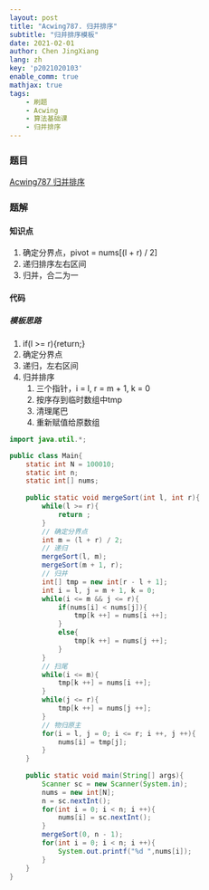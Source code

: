 ```yaml
---
layout: post
title: "Acwing787. 归并排序"
subtitle: "归并排序模板"
date: 2021-02-01
author: Chen JingXiang
lang: zh
key: 'p2021020103'
enable_comm: true
mathjax: true
tags:
    - 刷题
    - Acwing
    - 算法基础课
    - 归并排序
---
```


### 题目

[Acwing787 归并排序](https://www.acwing.com/problem/content/789/)

### 题解

#### 知识点

1. 确定分界点，pivot = nums[(l + r) / 2]
2. 递归排序左右区间
3. 归并，合二为一

#### 代码

##### 模板思路

1. if(l >= r){return;}
2. 确定分界点
3. 递归，左右区间
4. 归并排序
   1. 三个指针，i = l, r = m + 1, k = 0
   2. 按序存到临时数组中tmp
   3. 清理尾巴
   4. 重新赋值给原数组

```java
import java.util.*;

public class Main{
    static int N = 100010;
    static int n;
    static int[] nums;
    
    public static void mergeSort(int l, int r){
        while(l >= r){
            return ;
        }
        // 确定分界点
        int m = (l + r) / 2;
        // 递归
        mergeSort(l, m);
        mergeSort(m + 1, r);
        // 归并
        int[] tmp = new int[r - l + 1];
        int i = l, j = m + 1, k = 0;
        while(i <= m && j <= r){
            if(nums[i] < nums[j]){
                tmp[k ++] = nums[i ++];
            }
            else{
                tmp[k ++] = nums[j ++];
            }
        }
        // 扫尾
        while(i <= m){
            tmp[k ++] = nums[i ++];
        }
        while(j <= r){
            tmp[k ++] = nums[j ++];
        }
        // 物归原主
        for(i = l, j = 0; i <= r; i ++, j ++){
            nums[i] = tmp[j];
        }
    }
    
    public static void main(String[] args){
        Scanner sc = new Scanner(System.in);
        nums = new int[N];
        n = sc.nextInt();
        for(int i = 0; i < n; i ++){
            nums[i] = sc.nextInt();
        }
        mergeSort(0, n - 1);
        for(int i = 0; i < n; i ++){
            System.out.printf("%d ",nums[i]);
        }
    }
}
```

